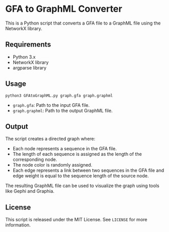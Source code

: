# GFA to GraphML Converter

This is a Python script that converts a GFA file to a GraphML file using the NetworkX library.

## Requirements

- Python 3.x
- NetworkX library
- argparse library

## Usage
```
python3 GFAtoGraphML.py graph.gfa graph.graphml
```

- `graph.gfa`: Path to the input GFA file.
- `graph.graphml`: Path to the output GraphML file.

## Output

The script creates a directed graph where:

- Each node represents a sequence in the GFA file.
- The length of each sequence is assigned as the length of the corresponding node.
- The node color is randomly assigned.
- Each edge represents a link between two sequences in the GFA file and edge weight is equal to the sequence length of the source node.

The resulting GraphML file can be used to visualize the graph using tools like Gephi and Graphia.

## License

This script is released under the MIT License. See `LICENSE` for more information.
